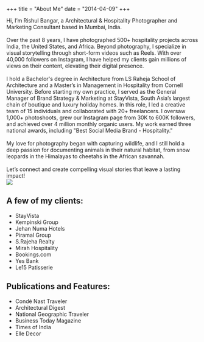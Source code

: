 +++
title = "About Me"
date = "2014-04-09"
+++

<div class="container">
  <div class="row">
    <div class="col-12 col-md-8">
Hi, I’m Rishul Bangar, a Architectural & Hospitality Photographer and Marketing Consultant based in Mumbai, India.
</br></br>
Over the past 8 years, I have photographed 500+ hospitality projects across India, the United States, and Africa. Beyond photography, I specialize in visual storytelling through short-form videos such as Reels. With over 40,000 followers on Instagram, I have helped my clients gain millions of views on their content, elevating their digital presence.
</br></br>
I hold a Bachelor's degree in Architecture from LS Raheja School of Architecture and a Master’s in Management in Hospitality from Cornell University. Before starting my own practice, I served as the General Manager of Brand Strategy & Marketing at StayVista, South Asia’s largest chain of boutique and luxury holiday homes. In this role, I led a creative team of 15 individuals and collaborated with 20+ freelancers. I oversaw 1,000+ photoshoots, grew our Instagram page from 30K to 600K followers, and achieved over 4 million monthly organic users. My work earned three national awards, including "Best Social Media Brand - Hospitality."
</br></br>
My love for photography began with capturing wildlife, and I still hold a deep passion for documenting animals in their natural habitat, from snow leopards in the Himalayas to cheetahs in the African savannah.
</br></br>
Let’s connect and create compelling visual stories that leave a lasting impact! 
</div>
    <div class="col-6 col-md-4 mx-auto"><img src="/img/rishul-bangar.jpeg"></div>
  </div>
</div>

## A few of my clients:
- StayVista
- Kempinski Group
- Jehan Numa Hotels
- Piramal Group
- S.Rajeha Realty
- Mirah Hospitality
- Bookings.com
- Yes Bank
- Le15 Patisserie

## Publications and Features:
- Condé Nast Traveler
- Architectural Digest
- National Geographic Traveler
- Business Today Magazine
- Times of India
- Elle Decor

